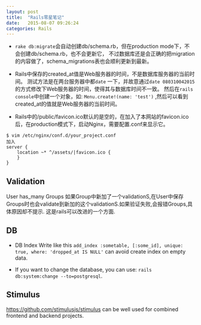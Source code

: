 ```yaml
---
layout: post
title:  "Rails零星笔记"
date:   2015-08-07 09:26:24
categories: Rails
---
```

* `rake db:migrate`会自动创建db/schema.rb，但在production mode下，不会创建db/schema.rb，也不会更新它，
不过数据库还是会正确的把migration的内容做了，schema_migrations表也会顺利更新到最新。

* Rails中保存的created_at值是Web服务器的时间，不是数据库服务器的当前时间。
测试方法是在两台服务器中都`date` 一下，并故意通过`date 080310042015`的方式修改下Web服务器的时间，使得其与数据库时间不一致。
然后在`rails console`中创建一个对象，如: `Menu.create!(name: 'test')` ,然后可以看到created_at的值就是Web服务器的当前时间。

* Rails中的/public/favicon.ico默认的是空的，在加入了本网站的favicon.ico后，在production模式下，启动Nginx，需要配置.conf来显示它。
```
$ vim /etc/nginx/conf.d/your_project.conf
加入
server {
    location ~* ^/assets/|favicon.ico {
    }
}
```

## Validation
User has_many Groups
如果Group中新加了一个validationS,在User中保存Groups时也会validate到新加的这个validationS.如果验证失败,会报错Groups,具体原因却不提示.
这是rails可以改进的一个方面.

## DB 
* DB Index
Write like this `add_index :sometable, [:some_id], unique: true, where: 'dropped_at IS NULL'` can avoid create index on empty data.

* If you want to change the database, you can use: `rails db:system:change --to=postgresql`.

## Stimulus
https://github.com/stimulusjs/stimulus can be well used for combined frontend and backend projects. 

